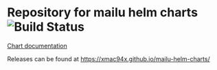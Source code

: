 # Repository for mailu helm charts ![Build Status](https://github.com/xMAC94x/mailu-helm-charts/actions/workflows/main.yml/badge.svg)

[Chart documentation](mailu/README.md)


Releases can be found at https://xmac94x.github.io/mailu-helm-charts/
